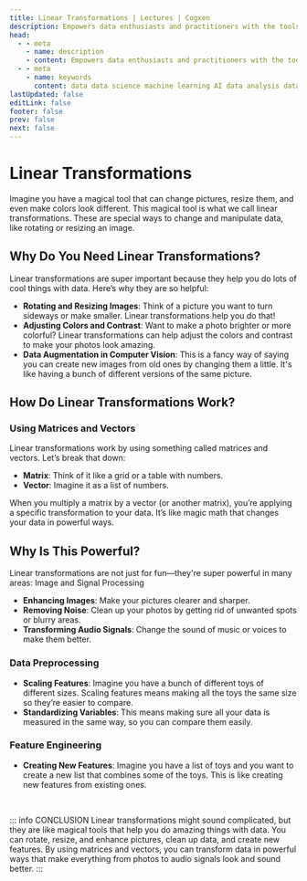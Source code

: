 ```yaml
---
title: Linear Transformations | Lectures | Cogxen
description: Empowers data enthusiasts and practitioners with the tools and knowledge to unlock the potential of data.
head:
  - - meta
    - name: description
    - content: Empowers data enthusiasts and practitioners with the tools and knowledge to unlock the potential of data.
  - - meta
    - name: keywords
      content: data data science machine learning AI data analysis data-driven data enthusiasts data practitioners
lastUpdated: false
editLink: false
footer: false
prev: false
next: false
---
```


# Linear Transformations

Imagine you have a magical tool that can change pictures, resize them, and even make colors look different. This magical tool is what we call linear transformations. These are special ways to change and manipulate data, like rotating or resizing an image.

## Why Do You Need Linear Transformations?

Linear transformations are super important because they help you do lots of cool things with data. Here’s why they are so helpful:

- **Rotating and Resizing Images**: Think of a picture you want to turn sideways or make smaller. Linear transformations help you do that!
- **Adjusting Colors and Contrast**: Want to make a photo brighter or more colorful? Linear transformations can help adjust the colors and contrast to make your photos look amazing.
- **Data Augmentation in Computer Vision**: This is a fancy way of saying you can create new images from old ones by changing them a little. It's like having a bunch of different versions of the same picture.

## How Do Linear Transformations Work?

### Using Matrices and Vectors

Linear transformations work by using something called matrices and vectors. Let’s break that down:

- **Matrix**: Think of it like a grid or a table with numbers.
- **Vector**: Imagine it as a list of numbers.

When you multiply a matrix by a vector (or another matrix), you’re applying a specific transformation to your data. It’s like magic math that changes your data in powerful ways.

## Why Is This Powerful?

Linear transformations are not just for fun—they're super powerful in many areas:
Image and Signal Processing

- **Enhancing Images**: Make your pictures clearer and sharper.
- **Removing Noise**: Clean up your photos by getting rid of unwanted spots or blurry areas.
- **Transforming Audio Signals**: Change the sound of music or voices to make them better.

### Data Preprocessing

- **Scaling Features**: Imagine you have a bunch of different toys of different sizes. Scaling features means making all the toys the same size so they’re easier to compare.
- **Standardizing Variables**: This means making sure all your data is measured in the same way, so you can compare them easily.

### Feature Engineering

- **Creating New Features**: Imagine you have a list of toys and you want to create a new list that combines some of the toys. This is like creating new features from existing ones.

<br />

::: info CONCLUSION
Linear transformations might sound complicated, but they are like magical tools that help you do amazing things with data. You can rotate, resize, and enhance pictures, clean up data, and create new features. By using matrices and vectors, you can transform data in powerful ways that make everything from photos to audio signals look and sound better.
:::
